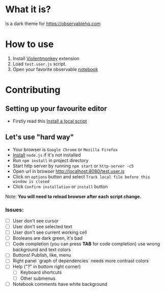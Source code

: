 # What it is?
Is a dark theme for <https://observablehq.com>

# How to use
1. Install [Violentmonkey](https://violentmonkey.github.io/) extension
1. Load `test.user.js` script.
1. Open your favorite observable [notebook](https://observablehq.com/@observablehq/input-checkbox)

# Contributing

## Setting up your favourite editor
* Firstly read this [Install a local script](https://violentmonkey.github.io/posts/how-to-edit-scripts-with-your-favorite-editor/#install-a-local-script)

## Let's use "hard way"
- Your browser is `Google Chrome` or `Mozilla Firefox`
- [Install](https://nodejs.org/en/download/) `node.js` if it's not installed
- Run `npm install` in project directory
- Start http server by running `npm start` or `http-server -c5`
- Open url in browser <http://localhost:8080/test.user.js>
- Click on `options` button and select `Track local file before this window is closed`
- Click `Confirm installation` or `install` button

Note: **You will need to reload browser after each script change.**

### Issues:
* [ ] User don't see cursor
* [ ] User don't see selected text
* [ ] User don't see current working cell
* [ ] Booleans are dark green, it's bad
* [ ] Code completion (you can press **TAB** for code completion) use wrong background and text colors
* [ ] Buttons! Publish, like, menu
* [ ] Right panel \`graph of dependencies\` needs more contrast colors
* [ ] Help ("?" in bottom right corner)
  + [ ] Keyboard shortcuts 
  + [ ] Other submenus
* [ ] Notebook comments have white background
